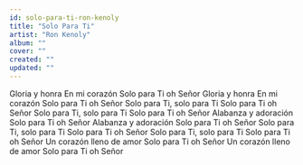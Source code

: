 ```yaml
---
id: solo-para-ti-ron-kenoly
title: "Solo Para Ti"
artist: "Ron Kenoly"
album: ""
cover: ""
created: ""
updated: ""
---
```


Gloria y honra
En mi corazón
Solo para Ti oh Señor
Gloria y honra
En mi corazón
Solo para Ti oh Señor
Solo para Ti, solo para Ti
Solo para Ti oh Señor
Solo para Ti, solo para Ti
Solo para Ti oh Señor
Alabanza y adoración
Solo para Ti oh Señor
Alabanza y adoración
Solo para Ti oh Señor
Solo para Ti, solo para Ti
Solo para Ti oh Señor
Solo para Ti, solo para Ti
Solo para Ti oh Señor
Un corazón lleno de amor
Solo para Ti oh Señor
Un corazón lleno de amor
Solo para Ti oh Señor